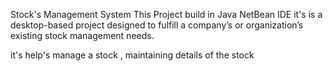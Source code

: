 Stock's Management System 
This Project build in Java NetBean IDE
it's is a desktop-based project designed to fulfill a company’s or 
organization’s existing stock management needs.

it's help's manage a stock , maintaining details of the stock
